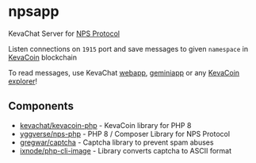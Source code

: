 # npsapp

KevaChat Server for [NPS Protocol](https://nightfall.city/nps/info/specification.txt)

Listen connections on `1915` port and save messages to given `namespace` in [KevaCoin](https://github.com/kevacoin-project) blockchain

To read messages, use KevaChat [webapp](https://github.com/kevachat/webapp), [geminiapp](https://github.com/kevachat/geminiapp) or any [KevaCoin explorer](https://github.com/kvazar-network/awesome-kevacoin#explorers)!

## Components

* [kevachat/kevacoin-php](https://github.com/kevachat/kevacoin-php) - KevaCoin library for PHP 8
* [yggverse/nps-php](https://github.com/YGGverse/nps-php) - PHP 8 / Composer Library for NPS Protocol
* [gregwar/captcha](https://github.com/Gregwar/Captcha) - Captcha library to prevent spam abuses
* [ixnode/php-cli-image](https://github.com/ixnode/php-cli-image) - Library converts captcha to ASCII format